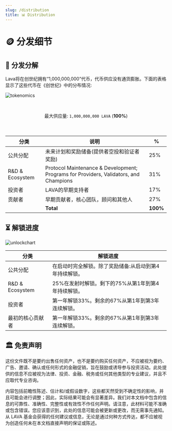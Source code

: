 ```yaml
---
slug: /distribution
title: 📊 Distribution
---
```




# 🪙 分发细节

## 🧮 分发分解 

Lava将在创世纪拥有“1,000,000,000”代币，代币供应没有通货膨胀。下面的表格显示了这些代币在《创世纪》中的分布情况:

![tokenomics](/img/tokenomics/piegraph.png)

<center>

<br/>


最大供应量: `1,000,000,000 LAVA` (**100%**)

<br />

###

| 分类                   |  说明 | %                                                                                          |
|------------------------|-------------------------------------------------------------------------------------------|-------|
| 公共分配               |  未来计划和奖励储备(提供者空投和验证者奖励)                                                   | 25%   |
| R&D & Ecosystem       |  Protocol Maintenance & Development; Programs for Providers, Validators, and Champions     | 31%   |
| 投资者                | LAVA的早期支持者                                                                           | 17%     |
| 贡献者                |  早期贡献者，核心团队，顾问和其他人                                                          | 27%     |
|                       |     **Total**                                                                            | **100%** |

</center>

## ⏳ 解锁进度

![unlockchart](/img/tokenomics/linegraph.png)

| 分类                       | 解锁进度                                                                                                       |
|----------------------------|-----------------------------------------------------------------------------------------------------------------------|
| 公共分配                    | 在启动时完全解锁。除了奖励储备:从启动到第4年持续解锁。                                                            |
| R&D & Ecosystem            | 25%在发射时解锁。剩下的75%从第1年到第4年持续解锁。 |
| 投资者                     | 第一年解锁33%。剩余的67%从第1年到第3年连续解锁。  |
| 最初的核心贡献者            | 第一年解锁33%。剩余的67%从第1年到第3年连续解锁。  |


## 🏛️ 免责声明

这份文件既不是要约出售任何资产，也不是要约购买任何资产，不应被视为要约、广告、邀请、确认或任何形式的金融促销，旨在鼓励或诱导参与投资活动。此处提供的信息不应被视为法律、投资、金融、税务或任何其他类型的专业建议，并且不应取代专业咨询。

内容包括前瞻性陈述、估计和/或假设数字，这些都天然受到不确定性的影响，并且可能会进行调整；因此，实际结果可能会有显著差异。我们对本文档中包含的信息的可靠性、准确性、完整性或有效性不作任何声明。请注意，此材料可能不准确或包含错误。您应该意识到，此处的信息可能会被更新或更改，而无需事先通知。从 LAVA 基金会获得的任何建议或信息，无论是通过何种方式传达，都不应被视为创造任何未在本文档直接声明的保证或陈述。
